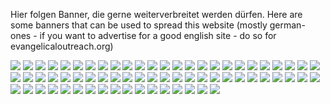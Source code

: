 <!--t Bilder | Banner t-->
<!--d Werbung d-->
<!-- ![](files/pictures/) -->

Hier folgen Banner, die gerne weiterverbreitet werden dürfen.
Here are some banners that can be used to spread this website (mostly german-ones - if you want to advertise for a good english site - do so for evangelicaloutreach.org)


![](files/pictures/1cor6910-man-in-fire_de.jpg)
![](files/pictures/1cor6910_without_bottom_de.png)
![](files/pictures/2pet2-20-22_de.jpg)
![](files/pictures/Imputed-Righteousness2_de.png)
![](files/pictures/are-you-worthy-of-Jesus-Christ_de.jpg)
![](files/pictures/backslider-saved-again-spiritual-death-eternal-security_de.jpg)
![](files/pictures/believe-in-Jesus_de.jpg)
![](files/pictures/bibeluebersetzungen.jpg)
![](files/pictures/book-of-life-rev-2015_de.png)
![](files/pictures/christian-unity-be-separate-ecumenical-unity_de.jpg)
![](files/pictures/crown-of-life_de.jpg)
![](files/pictures/crucified-sinful-nature_de.jpg)
![](files/pictures/crucify-the-flesh-repentance-spiritual-death_de.jpg)
![](files/pictures/devil-lion-devour_de.jpg)
![](files/pictures/devil-religious-deception_de.jpg)
![](files/pictures/difficult-road-to-life_de.jpg)
![](files/pictures/divorce-remarriage-adultery_de.jpg)
![](files/pictures/eternal-punishment-eternal-tormen_de_original_size_big.jpg)
![](files/pictures/eternal-punishment-eternal-tormen_de_smallsize.jpg)
![](files/pictures/eternal-security-false-gospel-counterfeit-grace_de.jpg)
![](files/pictures/eternal-security-hebrews-314_de.jpg)
![](files/pictures/eternal-security-problem_de.png)
![](files/pictures/eternal-security-teachers-ear-ticklers_de.jpg)
![](files/pictures/false-conversion-false-convert-demonic-possession_de.jpg)
![](files/pictures/flee-the-occult_de.jpg)
![](files/pictures/friend-of-the-world-enemy-of-god_de.jpg)
![](files/pictures/gal5-1921-grace-hell-warning_de.jpg)
![](files/pictures/give-account-on-day-of-judgment_de.jpg)
![](files/pictures/he-will-forsake-you_de.jpg)
![](files/pictures/how-to-reap-eternal-life_de.jpg)
![](files/pictures/i-know-him-1john234_de.jpg)
![](files/pictures/image-of-a-christian-smeared_de.jpg)
![](files/pictures/imputed.righteousness_de.png)
![](files/pictures/jesus-focus-eternal-life-salvation-gospel_de.jpg)
![](files/pictures/john1028-never-perish_de.png)
![](files/pictures/john12-25_de.jpg)
![](files/pictures/law-of-marriage_de.jpg)
![](files/pictures/live-holy-life_de.jpg)
![](files/pictures/live-or-die-to-the-Lord_de.jpg)
![](files/pictures/lost-soul-eternal-fire_de.jpg)
![](files/pictures/lust-hell-warning_de.png)
![](files/pictures/messianic-jews_de.jpg)
![](files/pictures/mt11-28-30_de_black.png)
![](files/pictures/mt11-28-30_de_black_underline.png)
![](files/pictures/mt11-28-30_de_color.png)
![](files/pictures/must-endure_de.jpg)
![](files/pictures/mythical-god-of-eternal-security_de.jpg)
![](files/pictures/no-eternal-security-gal689_de.jpg)
![](files/pictures/osas-heresy_de.png)
![](files/pictures/osas-more-to-hell-jws-lds_de.jpg)
![](files/pictures/prostitute-victim_de.jpg)
![](files/pictures/prostitution-facts.jpg)
![](files/pictures/repentance_de.png)
![](files/pictures/resist-sexual-temptation_de.jpg)
![](files/pictures/return-to-jesus-no-eternal-security_de.jpg)
![](files/pictures/rev-21-8_de.jpg)
![](files/pictures/romans2-7_de.jpg)
![](files/pictures/salvation-and-eternity_de.png)
![](files/pictures/salvation-nearer-now_de.jpg)
![](files/pictures/setfree_de.jpg)
![](files/pictures/sexual-temptation_de.jpg)
![](files/pictures/sin-addiction_de.jpg)
![](files/pictures/spiritual-death-danger_de.jpg)
![](files/pictures/true-christian_de.jpg)
![](files/pictures/unforgiveness-poison_de.jpg)
![](files/pictures/unforgiveness_de.png)
![](files/pictures/victims-of-prostitution_de.jpg)

